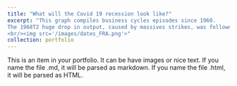 ```yaml
---
title: "What will the Covid 19 recession look like?"
excerpt: "This graph compiles business cycles episodes since 1960.
The 1968T2 huge drop in output, caused by massives strikes, was followed by an instant recovery. Let's hope the same happens in 2020!
<br/><img src='/images/dates_FRA.png'>"
collection: portfolio
---
```


This is an item in your portfolio. It can be have images or nice text. If you name the file .md, it will be parsed as markdown. If you name the file .html, it will be parsed as HTML. 
